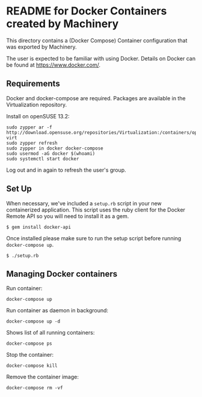 # README for Docker Containers created by Machinery

This directory contains a (Docker Compose) Container configuration that was exported by
Machinery.

The user is expected to be familiar with using Docker.
Details on Docker can be found at https://www.docker.com/.

## Requirements

Docker and docker-compose are required. Packages are available in the Virtualization repository.

Install on openSUSE 13.2:

    sudo zypper ar -f http://download.opensuse.org/repositories/Virtualization:/containers/openSUSE_13.2/ virt
    sudo zypper refresh
    sudo zypper in docker docker-compose
    sudo usermod -aG docker $(whoami)
    sudo systemctl start docker

Log out and in again to refresh the user's group.

## Set Up

When necessary, we've included a `setup.rb` script in your new containerized
application. This script uses the ruby client for the Docker Remote API so you
will need to install it as a gem.

    $ gem install docker-api

Once installed please make sure to run the setup script before running
`docker-compose up`.

    $ ./setup.rb

## Managing Docker containers

Run container:

    docker-compose up

Run container as daemon in background:

    docker-compose up -d

Shows list of all running containers:

    docker-compose ps

Stop the container:

    docker-compose kill

Remove the container image:

    docker-compose rm -vf

